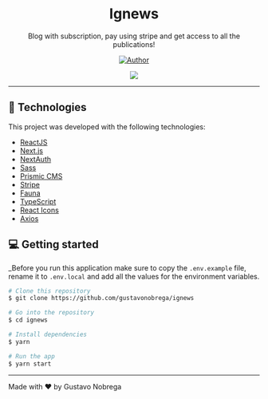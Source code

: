 <h1 align='center'>
    Ignews
</h1>  

<p align="center">Blog with subscription, pay using stripe and get access to all the publications!</p>

<p align="center">
   <a href="https://github.com/gustavonobrega">
    <img src="https://img.shields.io/badge/author-gustavonobrega-yellow" alt="Author">
   </a>
</p>

<p align="center">
  <img src="https://user-images.githubusercontent.com/19847359/114233285-73db0180-9953-11eb-9901-1e7b7668ecf5.gif">
</p>

<hr />

## 🚀 Technologies

This project was developed with the following technologies:

- [ReactJS](https://reactjs.org/)
- [Next.js](https://nextjs.org/)
- [NextAuth](https://next-auth.js.org/)
- [Sass](https://sass-lang.com/)
- [Prismic CMS](https://prismic.io/)
- [Stripe](https://stripe.com/en-br)
- [Fauna](https://fauna.com/)
- [TypeScript](https://www.typescriptlang.org/)
- [React Icons](https://react-icons.netlify.com/#/)
- [Axios](https://github.com/axios/axios)



## 💻  Getting started

_Before you run this application make sure to copy the `.env.example` file, rename it to `.env.local` and add all the values for the environment variables.

```bash
# Clone this repository
$ git clone https://github.com/gustavonobrega/ignews

# Go into the repository
$ cd ignews

# Install dependencies
$ yarn

# Run the app
$ yarn start
```

---

Made with ♥ by Gustavo Nobrega